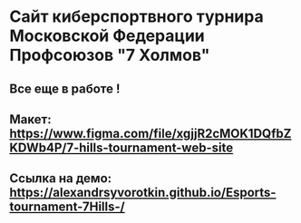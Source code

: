 # Сайт киберспортвного турнира Московской Федерации Профсоюзов "7 Холмов"

## Все еще в работе !

## Макет: https://www.figma.com/file/xgjjR2cMOK1DQfbZKDWb4P/7-hills-tournament-web-site

## Ссылка на демо: https://alexandrsyvorotkin.github.io/Esports-tournament-7Hills-/
